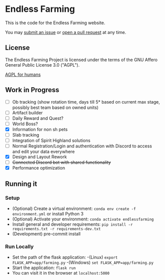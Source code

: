 # Endless Farming

This is the code for the Endless Farming website.

You may [submit an issue](https://github.com/Crypto2557/Crypto2557.github.io/issues) or [open a pull request](https://github.com/Crypto2557/Crypto2557.github.io/pulls) at any time.

## License

The Endless Farming Project is licensed under the terms of the GNU Affero General Public License 3.0 ("AGPL").

[AGPL for humans](<https://tldrlegal.com/license/gnu-affero-general-public-license-v3-(agpl-3.0)>)

## Work in Progress

- [ ] Ob tracking (show rotation time, days till 5* based on current max stage, possibly best team based on owned units)
- [ ] Artifact builder
- [ ] Daily Reward and Quest?
- [ ] World Boss? 
- [x] Information for non sh pets
- [ ] Slab tracking
- [ ] Integration of Spirit Highland solutions
- [ ] Normal Registration/Login and authentication with Discord to access and edit your data everywhere
- [x] Design and Layout Rework
- [ ] ~~Connected Discord bot with shared functionality~~
- [x] Performance optimization

## Running it
### Setup
- (Optional) Create a virtual environment: `conda env create -f environment.yml` or install Python 3
- (Optional) Activate your environment: `conda activate endlessfarming`
- Install general and developer requirements: `pip install -r requirements.txt -r requirements-dev.txt`
- (Development) pre-commit install

### Run Locally
- Set the path of the flask application:
	-(Linux) `export FLASK_APP=app/farming.py`
	-(Windows) `set FLASK_APP=app/farming.py`
- Start the application: `flask run`
- You can visit it in the browser at `localhost:5000`
